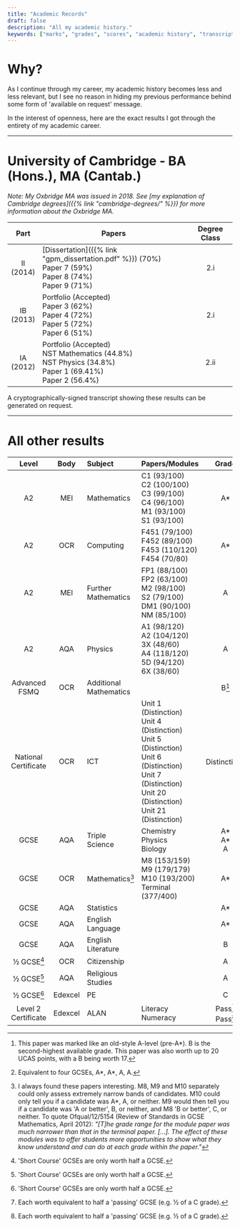 ```yaml
---
title: "Academic Records"
draft: false
description: "All my academic history."
keywords: ["marks", "grades", "scores", "academic history", "transcript", "degree"]
---
```


# Why?

As I continue through my career, my academic history becomes less and less relevant, but I see no reason in hiding my previous performance behind some form of 'available on request' message.

In the interest of openness, here are the exact results I got through the entirety of my academic career.

---

# University of Cambridge - BA (Hons.), MA (Cantab.)

*Note: My Oxbridge MA was issued in 2018.  See [my explanation of Cambridge degrees]({{% link "cambridge-degrees/" %}}) for more information about the Oxbridge MA.*


|      Part      | Papers                                                                                                                | Degree Class |
| :------------: | --------------------------------------------------------------------------------------------------------------------- | :----------: |
| II<br />(2014) | [Dissertation]({{% link "gpm_dissertation.pdf" %}}) (70%)<br />Paper 7 (59%)<br />Paper 8 (74%)<br />Paper 9 (71%)    |     2.i      |
| IB<br />(2013) | Portfolio (Accepted)<br />Paper 3 (62%)<br />Paper 4 (72%)<br />Paper 5 (72%)<br />Paper 6 (51%)                      |     2.i      |
| IA<br />(2012) | Portfolio (Accepted)<br />NST Mathematics (44.8%)<br />NST Physics (34.8%)<br />Paper 1 (69.41%)<br />Paper 2 (56.4%) |     2.ii     |

A cryptographically-signed transcript showing these results can be generated on request.

---

# All other results

<!--
For reference purposes, here are the full names of the examination papers:

MEI Mathematics:
C1: Introduction to Advanced Mathematics
C2: Concepts for Advanced Mathematics
C3: Methods for Advanced Mathematics
C4: Applications of Advanced Mathematics
M1: Mechanics 1
M2: Mechanics 2
S1: Statistics 1
S2: Statistics 2
FP1: Further Concepts for Advanced Mathematics
FP2: Further Methods for Advanced Mathematics
DM1: Decision Mathematics 1
NM: Numerical Methods

OCR Computing:
F451: Computer Fundamentals
F452: Programming Techniques and Logical Methods
F453: Advanced Computing Theory
F454: Computing Project

AQA Physics:
A1: Particles, Quantum Phenomena and Electricity
A2: Mechanics, Materials and Waves
3X: Investigative and Practical Skills
A4: Fields and Further Mechanics
5D: Turning Points in Physics
6X: Investigative and Practical Skills

OCR ICT:
1: ICT Skills
4: Design Multimedia Products
5: Desktop Publishing
6: Spreadsheets
7: Databases
20: Creating Animations
21: Creating Graphics
-->

|          Level           |  Body   | Subject                    | Papers/Modules                                                                                                                                                                           |         Grade          |
| :----------------------: | :-----: | :------------------------- | :--------------------------------------------------------------------------------------------------------------------------------------------------------------------------------------- | :--------------------: |
|            A2            |   MEI   | Mathematics                | C1 (93/100)<br />C2 (100/100)<br />C3 (99/100)<br />C4 (96/100)<br />M1 (93/100)<br />S1 (93/100)                                                                                        |           A*           |
|            A2            |   OCR   | Computing                  | F451 (79/100)<br />F452 (89/100)<br />F453 (110/120)<br />F454 (70/80)                                                                                                                   |           A*           |
|            A2            |   MEI   | Further<br />Mathematics   | FP1 (88/100)<br />FP2 (63/100)<br />M2 (98/100)<br />S2 (79/100)<br />DM1 (90/100)<br />NM (85/100)                                                                                      |           A            |
|            A2            |   AQA   | Physics                    | A1 (98/120)<br />A2 (104/120)<br />3X (48/60)<br />A4 (118/120)<br />5D (94/120)<br />6X (38/60)                                                                                         |           A            |
|    Advanced<br />FSMQ    |   OCR   | Additional<br/>Mathematics |                                                                                                                                                                                          |         B[^1]          |
| National<br/>Certificate |   OCR   | ICT                        | Unit 1 (Distinction)<br />Unit 4 (Distinction)<br />Unit 5 (Distinction)<br />Unit 6 (Distinction)<br />Unit 7 (Distinction)<br />Unit 20 (Distinction)<br />Unit 21 (Distinction)<br /> |    Distinction[^2]     |
|           GCSE           |   AQA   | Triple Science             | Chemistry<br />Physics<br />Biology                                                                                                                                                      |   A*<br />A*<br />A    |
|           GCSE           |   OCR   | Mathematics[^3]            | M8 (153/159)<br />M9 (179/179)<br />M10 (193/200)<br />Terminal (377/400)                                                                                                                |           A*           |
|           GCSE           |   AQA   | Statistics                 |                                                                                                                                                                                          |           A*           |
|           GCSE           |   AQA   | English<br />Language      |                                                                                                                                                                                          |           A*           |
|           GCSE           |   AQA   | English<br />Literature    |                                                                                                                                                                                          |           B            |
|     &half; GCSE[^4]      |   OCR   | Citizenship                |                                                                                                                                                                                          |           A            |
|     &half; GCSE[^4]      |   AQA   | Religious Studies          |                                                                                                                                                                                          |           A            |
|     &half; GCSE[^4]      | Edexcel | PE                         |                                                                                                                                                                                          |           C            |
| Level 2<br />Certificate | Edexcel | ALAN                       | Literacy<br />Numeracy                                                                                                                                                                   | Pass[^5]<br />Pass[^5] |

[^1]: This paper was marked like an old-style A-level (pre-A*).  B is the second-highest available grade.  This paper was also worth up to 20 UCAS points, with a B being worth 17.
[^2]: Equivalent to four GCSEs, A\*, A\*, A, A.
[^3]: I always found these papers interesting.  M8, M9 and M10 separately could only assess extremely narrow bands of candidates.  M10 could only tell you if a candidate was A*, A, or neither.  M9 would then tell you if a candidate was 'A or better', B, or neither, and M8 'B or better', C, or neither.  To quote Ofqual/12/5154 (Review of Standards in GCSE Mathematics, April 2012): *"[T]he grade range for the module paper was much narrower than that in the terminal paper. [...]. The effect of these modules was to offer students more opportunities to show what they know understand and can do at each grade within the paper."*
[^4]: 'Short Course' GCSEs are only worth half a GCSE.
[^5]: Each worth equivalent to half a 'passing' GCSE (e.g. &half; of a C grade).